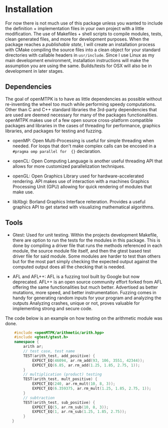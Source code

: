 Installation
=====

For now there is not much use of this package unless you wanted to include the
definition + implementation files in your own project with a little modification.
The use of Makefiles + shell scripts to compile modules, tests, clean generated files,
and more for development purposes. When the package reaches a *publishable state*, I
will create an installation process with CMake compiling the source files into a clean
object for your standard directories with callable headers in `usr/include`. Since I
use Linux as my main development environment, installation instructions will make the
assumption you are using the same. Builds/tests for OSX will also be in development in
later stages.

Dependencies
------------
The goal of openMTPK is to have as little dependencies as possible without re-inventing 
the wheel too much while performing speedy computations. Other than C and C++ standard 
libraries the 3rd-party dependencies that are used are deemed necessary for many of the
packages functionalities. openMTPK makes use of a few open source cross-platform 
compatible packages and libraries in the cases of threading for performance, graphics 
libraries, and packages for testing and fuzzing.

* openMP: Open Multi-Processing is useful for simple threading when needed.
For loops that don't make complex calls can be encosed in a `#pragma omp parallel for 
{}` declaration.

* openCL: Open Computing Language is another useful threading API that allows for
more customized parallelization techniques.

* openGL: Open Graphics Library used for hardware-accelerated rendering. API
makes use of interaction with a machines Graphics Processing Unit (GPU) allowing 
for quick rendering of modules that make use.

* libXbgi: Borland Graphics Interface reiteration. Provides a useful graphics API
to get started with visualizing mathematical algorithms.

Tools
-----
* Gtest: Used for unit testing. Within the projects development Makefile,
there are option to run the tests for the modules in this package. This is done by 
compiling a driver file that runs the methods referenced in each module, the source 
module file itself, and then the gtest based test driver file for said module. Some 
modules are harder to test than others but for the most part simply checking the 
expected output against the computed output does all the checking that is needed.

* AFL and AFL++: AFL is a fuzzing tool built by Google but now deprecated.
AFL++ is an open source community effort forked from AFL offering the same 
functionalities but much better. Advertised as better mutations, more speed, and 
better instrumentation. Fuzzing comes in handy for generating random inputs for your 
program and analyzing the outputs Analyzing crashes, unique or not, proves valuable 
for implementing strong and secure code.

The code below is an example on how testing on the arithmetic module was done.
```c++
    #include <openMTPK/arithmetic/arith.hpp>
    #include <gtest/gtest.h>
    namespace {
        arith ar;
        // test case, test name
        TEST(arith_test, add_positive) {
            EXPECT_EQ(46094, ar.rm_add(93, 106, 3551, 42344));
            EXPECT_EQ(6.85, ar.rm_add(1.25, 1.85, 2.75, 1));
        }
        // multiplication (product) testing
        TEST(arith_test, mult_positive) {
            EXPECT_EQ(240, ar.rm_mult(10, 8, 3));
            EXPECT_EQ(6.359375, ar.rm_mult(1.25, 1.85, 2.75, 1));
        }
        // subtraction
        TEST(arith_test, sub_positive) {
            EXPECT_EQ(5, ar.rm_sub(10, 8, 3));
            EXPECT_EQ(1, ar.rm_sub(1.25, 1.85, 2.75));
        }
   }

```


